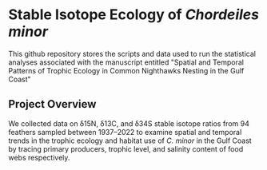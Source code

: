 # Stable Isotope Ecology of _Chordeiles minor_

This github repository stores the scripts and data used to run the statistical analyses associated with the manuscript entitled "Spatial and Temporal Patterns of Trophic Ecology in Common Nighthawks Nesting in the Gulf Coast"

## Project Overview
We collected data on δ15N, δ13C, and δ34S stable isotope ratios from 94 feathers sampled between 1937–2022 to examine spatial and temporal trends in the trophic ecology and habitat use of _C. minor_ in the Gulf Coast by tracing primary producers, trophic level, and salinity content of food webs respectively. 
